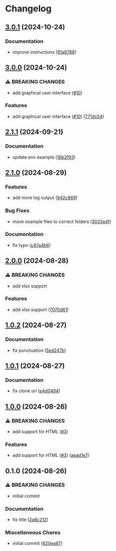 # Changelog

## [3.0.1](https://github.com/NEIAAC/e-neiler/compare/v3.0.0...v3.0.1) (2024-10-24)


### Documentation

* improve instructions ([91a6786](https://github.com/NEIAAC/e-neiler/commit/91a67866d6e8c33d01b6d9156eba1a520798d280))

## [3.0.0](https://github.com/NEIAAC/e-neiler/compare/v2.1.1...v3.0.0) (2024-10-24)


### ⚠ BREAKING CHANGES

* add graphical user interface ([#10](https://github.com/NEIAAC/e-neiler/issues/10))

### Features

* add graphical user interface ([#10](https://github.com/NEIAAC/e-neiler/issues/10)) ([771dc04](https://github.com/NEIAAC/e-neiler/commit/771dc043e9d97937007a9315e031d16f73364ace))

## [2.1.1](https://github.com/NEIAAC/e-neiler/compare/v2.1.0...v2.1.1) (2024-09-21)


### Documentation

* update env example ([16b2f93](https://github.com/NEIAAC/e-neiler/commit/16b2f93cd8f4d21c6379df30787e07cfc8f9f9d9))

## [2.1.0](https://github.com/NEIAAC/e-neiler/compare/v2.0.0...v2.1.0) (2024-08-29)


### Features

* add more log output ([942c869](https://github.com/NEIAAC/e-neiler/commit/942c869e0ad7deb22af0885975addee1ae62a833))


### Bug Fixes

* move example files to correct folders ([3033e4f](https://github.com/NEIAAC/e-neiler/commit/3033e4ff947fbd62a4dfb7620cf89b56940fa0d2))


### Documentation

* fix typo ([c47a4b6](https://github.com/NEIAAC/e-neiler/commit/c47a4b63004907562a6401a19edcda80d5009dbb))

## [2.0.0](https://github.com/NEIAAC/e-neiler/compare/v1.0.2...v2.0.0) (2024-08-28)


### ⚠ BREAKING CHANGES

* add xlsx support

### Features

* add xlsx support ([7070d61](https://github.com/NEIAAC/e-neiler/commit/7070d611d470dfc57d639927f6032b0593f0cc09))

## [1.0.2](https://github.com/NEIAAC/e-neiler/compare/v1.0.1...v1.0.2) (2024-08-27)


### Documentation

* fix punctuation ([5ed247b](https://github.com/NEIAAC/e-neiler/commit/5ed247b34db22a81476a761a2b45646a31164799))

## [1.0.1](https://github.com/NEIAAC/e-neiler/compare/v1.0.0...v1.0.1) (2024-08-27)


### Documentation

* fix clone url ([e4d0494](https://github.com/NEIAAC/e-neiler/commit/e4d049484e70c21efab1e868142272d8139ddb46))

## [1.0.0](https://github.com/NEIAAC/e-neiler/compare/v0.1.0...v1.0.0) (2024-08-26)


### ⚠ BREAKING CHANGES

* add support for HTML ([#3](https://github.com/NEIAAC/e-neiler/issues/3))

### Features

* add support for HTML ([#3](https://github.com/NEIAAC/e-neiler/issues/3)) ([aead1e7](https://github.com/NEIAAC/e-neiler/commit/aead1e7ccd29a6c99fcdabb027099b0352072e96))

## 0.1.0 (2024-08-26)


### ⚠ BREAKING CHANGES

* initial commit

### Documentation

* fix title ([2a8c212](https://github.com/NEIAAC/e-neiler/commit/2a8c212ca2efb3e86c8e94e42c09b71a4628d6b3))


### Miscellaneous Chores

* initial commit ([620ea87](https://github.com/NEIAAC/e-neiler/commit/620ea87bf7566dd340d942d6664dd959e7f1db25))
